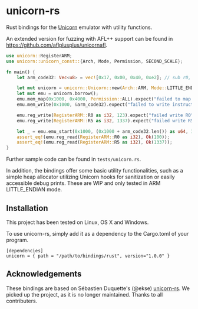 # unicorn-rs

Rust bindings for the [Unicorn](http://www.unicorn-engine.org/) emulator with utility functions.

An extended version for fuzzing with AFL++ support can be found in https://github.com/aflplusplus/unicornafl.

```rust
use unicorn::RegisterARM;
use unicorn::unicorn_const::{Arch, Mode, Permission, SECOND_SCALE};

fn main() {
    let arm_code32: Vec<u8> = vec![0x17, 0x00, 0x40, 0xe2]; // sub r0, #23

    let mut unicorn = unicorn::Unicorn::new(Arch::ARM, Mode::LITTLE_ENDIAN, 0).expect("failed to initialize Unicorn instance");
    let mut emu = unicorn.borrow();
    emu.mem_map(0x1000, 0x4000, Permission::ALL).expect("failed to map code page");
    emu.mem_write(0x1000, &arm_code32).expect("failed to write instructions");

    emu.reg_write(RegisterARM::R0 as i32, 123).expect("failed write R0");
    emu.reg_write(RegisterARM::R5 as i32, 1337).expect("failed write R5");

    let _ = emu.emu_start(0x1000, (0x1000 + arm_code32.len()) as u64, 10 * SECOND_SCALE, 1000);
    assert_eq!(emu.reg_read(RegisterARM::R0 as i32), Ok(100));
    assert_eq!(emu.reg_read(RegisterARM::R5 as i32), Ok(1337));
}
```
Further sample code can be found in ```tests/unicorn.rs```.

In addition, the bindings offer some basic utility functionalities, such as
a simple heap allocator utilizing Unicorn hooks for sanitization or easily accessible debug prints. 
These are WIP and only tested in ARM LITTLE_ENDIAN mode.

## Installation

This project has been tested on Linux, OS X and Windows. 

To use unicorn-rs, simply add it as a dependency to the Cargo.toml of your program.

```
[dependencies]
unicorn = { path = "/path/to/bindings/rust", version="1.0.0" }
```

## Acknowledgements

These bindings are based on Sébastien Duquette's (@ekse) [unicorn-rs](https://github.com/unicorn-rs/unicorn-rs).
We picked up the project, as it is no longer maintained.
Thanks to all contributers.

